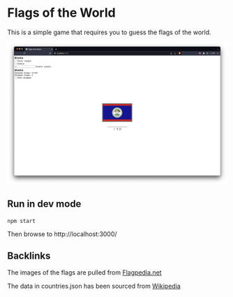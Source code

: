 # Flags of the World

This is a simple game that requires you to guess the flags of the world.

![Screenshot of game](https://github.com/kavfixnel/flags-of-the-world/blob/main/game_screenshot.png?raw=true)

## Run in dev mode

```
npm start
```

Then browse to http://localhost:3000/

## Backlinks

The images of the flags are pulled from [Flagpedia.net](https://flagpedia.net)

The data in countries.json has been sourced from [Wikipedia](https://en.wikipedia.org/wiki/ISO_3166-1)
